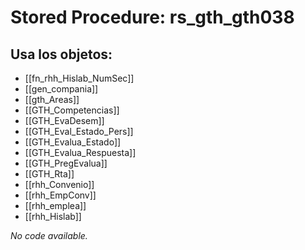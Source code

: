 # Stored Procedure: rs_gth_gth038

## Usa los objetos:
- [[fn_rhh_Hislab_NumSec]]
- [[gen_compania]]
- [[gth_Areas]]
- [[GTH_Competencias]]
- [[GTH_EvaDesem]]
- [[GTH_Eval_Estado_Pers]]
- [[GTH_Evalua_Estado]]
- [[GTH_Evalua_Respuesta]]
- [[GTH_PregEvalua]]
- [[GTH_Rta]]
- [[rhh_Convenio]]
- [[rhh_EmpConv]]
- [[rhh_emplea]]
- [[rhh_Hislab]]

*No code available.*
